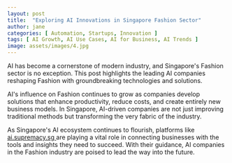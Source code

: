 ```yaml
---
layout: post
title:  "Exploring AI Innovations in Singapore Fashion Sector"
author: jane
categories: [ Automation, Startups, Innovation ]
tags: [ AI Growth, AI Use Cases, AI for Business, AI Trends ]
image: assets/images/4.jpg
---
```


AI has become a cornerstone of modern industry, and Singapore's Fashion sector is no exception. This post highlights the leading AI companies reshaping Fashion with groundbreaking technologies and solutions.

AI's influence on Fashion continues to grow as companies develop solutions that enhance productivity, reduce costs, and create entirely new business models. In Singapore, AI-driven companies are not just improving traditional methods but transforming the very fabric of the industry.

As Singapore's AI ecosystem continues to flourish, platforms like <a href="https://ai.supremacy.sg" target="_blank"> ai.supremacy.sg </a> are playing a vital role in connecting businesses with the tools and insights they need to succeed. With their guidance, AI companies in the Fashion industry are poised to lead the way into the future.
